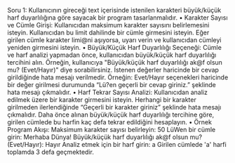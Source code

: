 Soru 1:
Kullanıcının gireceği text içerisinde istenilen karakteri büyük/küçük harf duyarlılığına göre sayacak bir program 
tasarlanmalıdır.
• Karakter Sayısı ve Cümle Girişi:
Kullanıcıdan maksimum karakter sayısını belirlemesini isteyin.
Kullanıcıdan bu limit dahilinde bir cümle girmesini isteyin. Eğer girilen cümle karakter limi@ni 
aşıyorsa, uyarı verin ve kullanıcıdan cümleyi yeniden girmesini isteyin.
• Büyük/Küçük Harf Duyarlılığı Seçeneği:
Cümle ve harf analizi yapmadan önce, kullanıcıdan büyük/küçük harf duyarlılığı tercihini alın. Örneğin, 
kullanıcıya "Büyük/küçük harf duyarlılığı ak@f olsun mu? (Evet/Hayır)" diye sorabilirsiniz. İstenen 
değerler haricinde bir cevap girildiğinde hata mesajı verilmedir. Örneğin: Evet/Hayır seçenekleri 
haricinde bir değer girilmesi durumunda “Lü?en geçerli bir cevap giriniz.” şeklinde hata mesajı 
çıkmalıdır.
• Harf Tekrar Sayısı Analizi:
Kullanıcıdan analiz edilmek üzere bir karakter girmesini isteyin.
Herhangi bir karakter girilmeden ilerlendiğinde “Geçerli bir karakter giriniz” şeklinde hata mesajı 
çıkmalıdır.
Daha önce alınan büyük/küçük harf duyarlılığı tercihine göre, girilen cümlede bu harfin kaç defa 
tekrar edildiğini hesaplayın.
• Örnek Program Akışı:
Maksimum karakter sayısı belirleyin: 50
LüWen bir cümle girin: Merhaba Dünya!
Büyük/küçük harf duyarlılığı ak@f olsun mu? (Evet/Hayır): Hayır
Analiz etmek için bir harf girin: a
Girilen cümlede 'a' harfi toplamda 3 defa geçmektedir.
